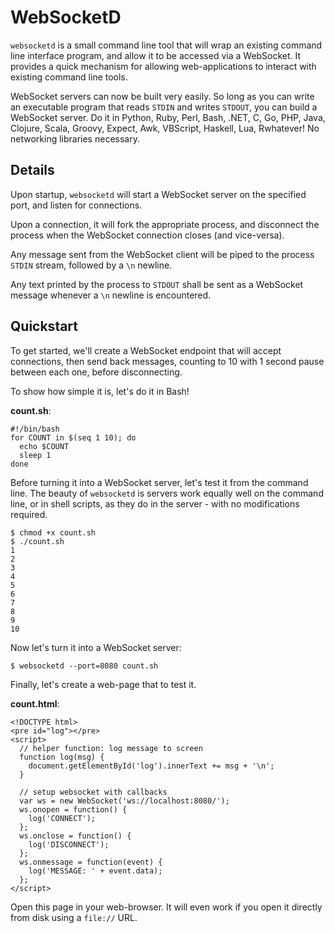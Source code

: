 WebSocketD
==========

`websocketd` is a small command line tool that will wrap an existing command line interface program, and allow it to be accessed
via a WebSocket. It provides a quick mechanism for allowing web-applications to interact with existing command line tools.

WebSocket servers can now be built very easily. So long as you can write an executable program that reads `STDIN` and writes `STDOUT`, you
can build a WebSocket server. Do it in Python, Ruby, Perl, Bash, .NET, C, Go, PHP, Java, Clojure, Scala, Groovy, Expect, Awk, VBScript,
Haskell, Lua, Rwhatever! No networking libraries necessary.


Details
-------

Upon startup, `websocketd` will start a WebSocket server on the specified port, and listen for connections.

Upon a connection, it will fork the appropriate process, and disconnect the process when the WebSocket connection closes (and vice-versa).

Any message sent from the WebSocket client will be piped to the process `STDIN` stream, followed by a `\n` newline.

Any text printed by the process to `STDOUT` shall be sent as a WebSocket message whenever a `\n` newline is encountered.


Quickstart
----------

To get started, we'll create a WebSocket endpoint that will accept connections, then send back
messages, counting to 10 with 1 second pause between each one, before disconnecting.

To show how simple it is, let's do it in Bash!

__count.sh__:

    #!/bin/bash
    for COUNT in $(seq 1 10); do
      echo $COUNT
      sleep 1
    done

Before turning it into a WebSocket server, let's test it from the command line. The beauty of `websocketd` is servers
work equally well on the command line, or in shell scripts, as they do in the server - with no modifications required.

    $ chmod +x count.sh
    $ ./count.sh
    1
    2
    3
    4
    5
    6
    7
    8
    9
    10

Now let's turn it into a WebSocket server:

    $ websocketd --port=8080 count.sh

Finally, let's create a web-page that to test it.

__count.html__:

    <!DOCTYPE html>
    <pre id="log"></pre>
    <script>
      // helper function: log message to screen
      function log(msg) {
        document.getElementById('log').innerText += msg + '\n';
      }

      // setup websocket with callbacks
      var ws = new WebSocket('ws://localhost:8080/');
      ws.onopen = function() {
        log('CONNECT');
      };
      ws.onclose = function() {
        log('DISCONNECT');
      };
      ws.onmessage = function(event) {
        log('MESSAGE: ' + event.data);
      };
    </script>

Open this page in your web-browser. It will even work if you open it directly
from disk using a `file://` URL.


